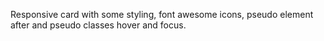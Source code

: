 Responsive card with some styling, font awesome icons, pseudo element after and pseudo classes hover and focus. 
